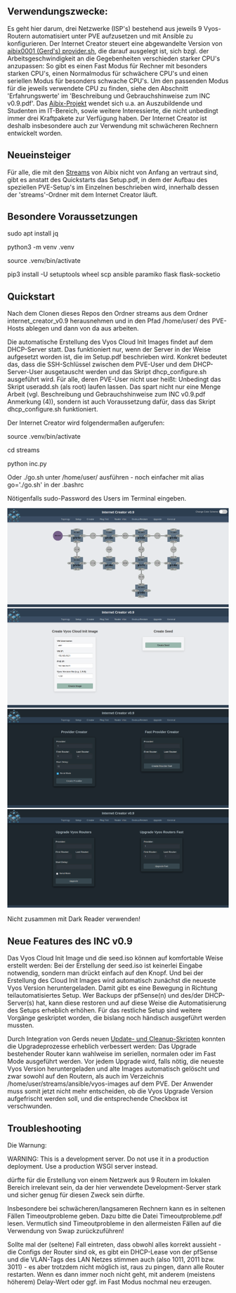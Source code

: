 ## Verwendungszwecke:

Es geht hier darum, drei Netzwerke (ISP's) bestehend aus jeweils 9 Vyos-Routern automatisiert unter PVE aufzusetzen und mit Ansible zu konfigurieren. Der Internet Creator steuert eine abgewandelte Version von [aibix0001 (Gerd's) provider.sh](https://github.com/aibix0001/aasil), die darauf ausgelegt ist, sich bzgl. der Arbeitsgeschwindigkeit an die Gegebenheiten verschieden starker CPU's anzupassen: So gibt es einen Fast Modus für Rechner mit besonders starken CPU's, einen Normalmodus für schwächere CPU's und einen seriellen Modus für besonders schwache CPU's. Um den passenden Modus für die jeweils verwendete CPU zu finden, siehe den Abschnitt 'Erfahrungswerte' im 'Beschreibung und Gebrauchshinweise zum INC v0.9.pdf'.
Das [Aibix-Projekt](https://www.twitch.tv/aibix0001) wendet sich u.a. an Auszubildende und Studenten im IT-Bereich, sowie weitere Interessierte, die nicht unbedingt immer drei Kraftpakete zur Verfügung haben. Der Internet Creator ist deshalb insbesondere auch zur Verwendung mit schwächeren Rechnern entwickelt worden.


## Neueinsteiger

Für alle, die mit den [Streams](https://github.com/aibix0001/streams) von Aibix nicht von Anfang an vertraut sind, gibt es anstatt des Quickstarts das Setup.pdf, in dem der Aufbau des speziellen PVE-Setup's im Einzelnen beschrieben wird, innerhalb dessen der 'streams'-Ordner mit dem Internet Creator läuft.

## Besondere Voraussetzungen

sudo apt install jq

python3 -m venv .venv

source .venv/bin/activate

pip3 install -U setuptools wheel scp ansible paramiko flask flask-socketio

## Quickstart

Nach dem Clonen dieses Repos den Ordner streams aus dem Ordner internet_creator_v0.9 herausnehmen und in den Pfad /home/user/ des PVE-Hosts ablegen und dann von da aus arbeiten.

Die automatische Erstellung des Vyos Cloud Init Images findet auf dem DHCP-Server statt. Das funktioniert nur, wenn der Server in der Weise aufgesetzt worden ist, die im Setup.pdf beschrieben wird. Konkret bedeutet das, dass die SSH-Schlüssel zwischen dem PVE-User und dem DHCP-Server-User ausgetauscht werden und das Skript dhcp_configure.sh ausgeführt wird. Für alle, deren PVE-User nicht user heißt: Unbedingt das Skript useradd.sh (als root) laufen lassen. Das spart nicht nur eine Menge Arbeit (vgl. Beschreibung und Gebrauchshinweise zum INC v0.9.pdf Anmerkung (4)), sondern ist auch Voraussetzung dafür, dass das Skript dhcp_configure.sh funktioniert.

Der Internet Creator wird folgendermaßen aufgerufen:

source .venv/bin/activate

cd streams

python inc.py

Oder ./go.sh unter /home/user/ ausführen - noch einfacher mit alias go='./go.sh' in der .bashrc

Nötigenfalls sudo-Password des Users im Terminal eingeben.

![foto0](Bilder/00.png)
![foto1](Bilder/01.png)
![foto2](Bilder/02.png)
![foto3](Bilder/03.png)

Nicht zusammen mit Dark Reader verwenden!


## Neue Features des INC v0.9

Das Vyos Cloud Init Image und die seed.iso können auf komfortable Weise erstellt werden: Bei der Erstellung der seed.iso ist keinerlei Eingabe notwendig, sondern man drückt einfach auf den Knopf. Und bei der Erstellung des Cloud Init Images wird automatisch zunächst die neueste Vyos Version heruntergeladen. Damit gibt es eine Bewegung in Richtung teilautomatisiertes Setup. Wer Backups der pfSense(n) und des/der DHCP-Server(s) hat, kann diese restoren und auf diese Weise die Automatisierung des Setups erheblich erhöhen. Für das restliche Setup sind weitere Vorgänge geskriptet worden, die bislang noch händisch ausgeführt werden mussten.

Durch Integration von Gerds neuen [Update- und Cleanup-Skripten](https://github.com/aibix0001/streams/tree/master/ops/ansible/vyos_system-management) konnten die Upgradeprozesse erheblich verbessert werden:
Das Upgrade bestehender Router kann wahlweise im seriellen, normalen oder im Fast Mode ausgeführt werden.
Vor jedem Upgrade wird, falls nötig, die neueste Vyos Version heruntergeladen und alte Images automatisch gelöscht und zwar sowohl auf den Routern, als auch im Verzeichnis /home/user/streams/ansible/vyos-images auf dem PVE. Der Anwender muss somit jetzt nicht mehr entscheiden, ob die Vyos Upgrade Version aufgefrischt werden soll, und die entsprechende Checkbox ist verschwunden.


## Troubleshooting

Die Warnung: 

WARNING: This is a development server. Do not use it in a production deployment. Use a production WSGI server instead.

dürfte für die Erstellung von einem Netzwerk aus 9 Routern im lokalen Bereich irrelevant sein, da der hier verwendete Development-Server stark und sicher genug für diesen Zweck sein dürfte. 

Insbesondere bei schwächeren/langsameren Rechnern kann es in seltenen Fällen Timeoutprobleme geben. Dazu bitte die Datei Timeoutprobleme.pdf lesen. Vermutlich sind Timeoutprobleme in den allermeisten Fällen auf die Verwendung von Swap zurückzuführen!

Sollte mal der (seltene) Fall eintreten, dass obwohl alles korrekt aussieht - die Configs der Router sind ok, es gibt ein DHCP-Lease von der pfSense und die VLAN-Tags des LAN Netzes stimmen auch (also 1011, 2011 bzw. 3011) - es aber trotzdem nicht möglich ist, raus zu pingen, dann alle Router restarten. Wenn es dann immer noch nicht geht, mit anderem (meistens höherem) Delay-Wert oder ggf. im Fast Modus nochmal neu erzeugen.
